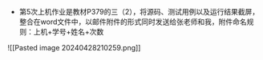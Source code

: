 + 第5次上机作业是教材P379的三（2），将源码、测试用例以及运行结果截屏，整合在word文件中，以邮件附件的形式同时发送给张老师和我，附件命名规则：上机+学号+姓名+次数

![[Pasted image 20240428210259.png]]

